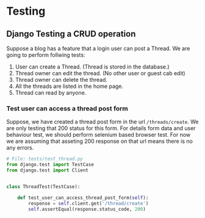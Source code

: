 # Testing

## Django Testing a CRUD operation
Suppose a blog has a feature that a login user can post a Thread. We are going to perform follwing tests:
1. User can create a Thread. (Thread is stored in the database.)
2. Thread owner can edit the thread. (No other user or guest cab edit)
3. Thread owner can delete the thread.
4. All the threads are listed in the home page.
5. Thread can read by anyone. 

### Test user can access a thread post form
Suppose, we have created a thread post form in the url ```/threads/create```. We are only testing that 200 status for this form. For details form data and user behaviour test, we should perform selenium based browser test. For now we are assuming that asseting 200 response on that url means there is no any errors.

```python
# File: tests/test_thread.py
from django.test import TestCase
from django.test import Client


class ThreadTest(TestCase):

    def test_user_can_access_thread_post_form(self):
        response = self.client.get('/thread/create')
        self.assertEqual(response.status_code, 200)
```
